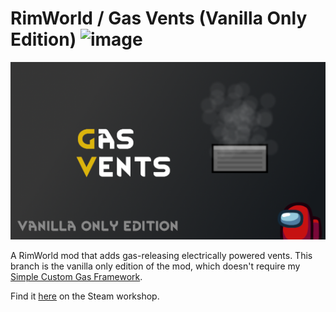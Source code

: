 # RimWorld / Gas Vents (Vanilla Only Edition) ![image](https://img.shields.io/endpoint.svg?url=https%3A%2F%2Fshieldsio-steam-workshop.jross.me%2F3001115632)

![image](About/Preview.png)

A RimWorld mod that adds gas-releasing electrically powered vents. This branch is the vanilla only edition of the mod, which doesn't require my [Simple Custom Gas Framework](https://github.com/NachoToast/SimpleCustomGasFramework).

Find it [here](https://steamcommunity.com/sharedfiles/filedetails/?id=3001115632) on the Steam workshop.

